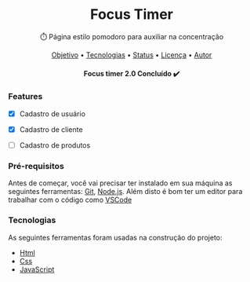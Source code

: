 <h1 align="center">Focus Timer</h1>

<p align="center">⏱️ Página estilo pomodoro para auxiliar na concentração</p>

<p align="center">
 <a href="#objetivo">Objetivo</a> •
 <a href="#tecnologias">Tecnologias</a> • 
 <a href="#status">Status</a> • 
 <a href="#licenc-a">Licença</a> • 
 <a href="#autor">Autor</a>
</p>

<h4 align="center"> 
	Focus timer 2.0 Concluído ✔️
</h4>



### Features

- [x] Cadastro de usuário
- [x] Cadastro de cliente
- [ ] Cadastro de produtos


### Pré-requisitos

Antes de começar, você vai precisar ter instalado em sua máquina as seguintes ferramentas:
[Git](https://git-scm.com), [Node.js](https://nodejs.org/en/). 
Além disto é bom ter um editor para trabalhar com o código como [VSCode](https://code.visualstudio.com/)


<h3 id="tecnologias">Tecnologias</h3>

As seguintes ferramentas foram usadas na construção do projeto:

- [Html](https://developer.mozilla.org/pt-BR/docs/Learn/Getting_started_with_the_web/HTML_basics)
- [Css](https://developer.mozilla.org/pt-BR/docs/Learn/Getting_started_with_the_web/CSS_basics)
- [JavaScript](https://www.javascript.com/)



